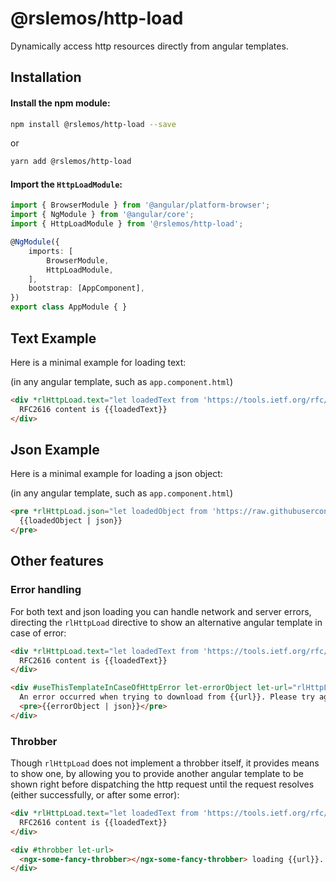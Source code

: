 # @rslemos/http-load

Dynamically access http resources directly from angular templates.

## Installation

#### Install the npm module:

```sh
npm install @rslemos/http-load --save
```

or

```sh
yarn add @rslemos/http-load
```

#### Import the `HttpLoadModule`:

```ts
import { BrowserModule } from '@angular/platform-browser';
import { NgModule } from '@angular/core';
import { HttpLoadModule } from '@rslemos/http-load';

@NgModule({
    imports: [
        BrowserModule,
        HttpLoadModule,
    ],
    bootstrap: [AppComponent],
})
export class AppModule { }
```

## Text Example

Here is a minimal example for loading text:

(in any angular template, such as `app.component.html`)
```html
<div *rlHttpLoad.text="let loadedText from 'https://tools.ietf.org/rfc/rfc2616.txt'">
  RFC2616 content is {{loadedText}}
</div>
```


## Json Example

Here is a minimal example for loading a json object:

(in any angular template, such as `app.component.html`)
```html
<pre *rlHttpLoad.json="let loadedObject from 'https://raw.githubusercontent.com/rslemos/http-load/master/package.json'">
  {{loadedObject | json}}
</pre>
```


## Other features

### Error handling

For both text and json loading you can handle network and server errors, directing the `rlHttpLoad` directive to show an alternative angular template in case of error:

```html
<div *rlHttpLoad.text="let loadedText from 'https://tools.ietf.org/rfc/rfc2616.txt'; onError: useThisTemplateInCaseOfHttpError">
  RFC2616 content is {{loadedText}}
</div>

<div #useThisTemplateInCaseOfHttpError let-errorObject let-url="rlHttpLoadFrom">
  An error occurred when trying to download from {{url}}. Please try again later.
  <pre>{{errorObject | json}}</pre>
</div>
```

### Throbber

Though `rlHttpLoad` does not implement a throbber itself, it provides means to show one, by allowing you to provide another angular template to be shown right before dispatching the http request until the request resolves (either successfully, or after some error):


```html
<div *rlHttpLoad.text="let loadedText from 'https://tools.ietf.org/rfc/rfc2616.txt'; loading: throbber">
  RFC2616 content is {{loadedText}}
</div>

<div #throbber let-url>
  <ngx-some-fancy-throbber></ngx-some-fancy-throbber> loading {{url}}...
</div>
```
